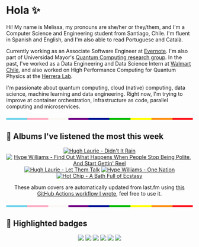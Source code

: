 # Hola ✨
Hi! My name is Melissa, my pronouns are she/her or they/them, and I'm a Computer Science and Engineering student from Santiago, Chile. I'm fluent in Spanish and English, and I'm also able to read Portuguese and Català.

Currently working as an Associate Software Engineer at [Evernote](https://evernote.com/). I'm also part of Universidad Mayor's [Quantum Computing research group](https://www.diariomayor.cl/ciencia-um/docentes-y-estudiantes-crean-el-primer-grupo-de-computacion-cuantica-u-mayor.html). In the past, I've worked as a Data Engineering and Data Science Intern at [Walmart Chile](https://github.com/walmartdigital/), and also worked on High Performance Computing for Quantum Physics at the [Herrera Lab](http://fherreralab.com/).

I'm passionate about quantum computing, cloud (native) computing, data science, machine learning and data engineering. Right now, I'm trying to improve at container orchestration, infrastructure as code, parallel computing and microservices.

<img src="hr.png" width="100%" height="5px">

## 🎵 Albums I've listened the most this week
<!-- lastfm -->
<p align="center"><a href="https://www.last.fm/music/Hugh+Laurie/Didn%27t+It+Rain"><img src="https://lastfm.freetls.fastly.net/i/u/64s/53e1c03031fe4553995728b1e3d26d93.jpg" title="Hugh Laurie - Didn't It Rain"></a> <a href="https://www.last.fm/music/Hype+Williams/Find+Out+What+Happens+When+People+Stop+Being+Polite,+And+Start+Gettin%27+Reel"><img src="https://lastfm.freetls.fastly.net/i/u/64s/54636b4ad18b408fc0e83248c112ded3.png" title="Hype Williams - Find Out What Happens When People Stop Being Polite, And Start Gettin' Reel"></a> <a href="https://www.last.fm/music/Hugh+Laurie/Let+Them+Talk"><img src="https://lastfm.freetls.fastly.net/i/u/64s/cdc2574573f148dd901edf316b18221d.png" title="Hugh Laurie - Let Them Talk"></a> <a href="https://www.last.fm/music/Hype+Williams/One+Nation"><img src="https://lastfm.freetls.fastly.net/i/u/64s/a0c76880a0b24ec1bccbae83d52d66cc.png" title="Hype Williams - One Nation"></a> <a href="https://www.last.fm/music/Hot+Chip/A+Bath+Full+of+Ecstasy"><img src="https://lastfm.freetls.fastly.net/i/u/64s/85e41eaa5698a41f152071b47c7cd0a8.jpg" title="Hot Chip - A Bath Full of Ecstasy"></a> </p>

<p align="center">These album covers are automatically updated from last.fm using <a href="https://github.com/marketplace/actions/lastfm-to-markdown">this GitHub Actions workflow I wrote</a>, feel free to use it.</p>

<img src="hr.png" width="100%" height="5px">

## 🏅 Highlighted badges
<p align="center" style="vertical-align:middle;">
  <a href="https://www.credly.com/badges/c8caff74-4c34-4211-affe-8bd7692771c8"><img src="https://images.credly.com/size/100x100/images/cf9b772d-7cf9-4c11-9aa7-46ab006f0ce6/IBM_Quantum_Challenge_2021_Achievement_V2.png"></a>
  <a href="https://www.credly.com/badges/52a4021b-34e6-413d-a4bd-cc29d3a686f6"><img src="https://images.credly.com/size/100x100/images/28944969-813a-43b9-944f-7910111ce764/Professional_Certificate_-_Data_Science.png"></a>
  <a href="https://www.credly.com/badges/cfeca386-7b9d-487f-8e2b-b3cfa069c734"><img src="https://images.credly.com/size/100x100/images/ac4daa48-1924-4dc5-80cf-ede5a08bac51/Data_Science_Foundations_Specialization.png"></a>
  <a href="https://www.credly.com/badges/0372a945-8a67-4d57-9643-b46b8dbf2fa6"><img src="https://images.credly.com/size/100x100/images/4a5f4849-54ae-461f-97ad-cb9c9a04eb63/Adv_Data_Science_Specialization.png"></a>
  <a href="https://www.credly.com/badges/348acaad-19d1-4f5a-8a6f-145d80dca3dc"><img src="https://images.credly.com/size/100x100/images/1dee8dee-d779-462e-9fd4-df5119546349/Build_Smart_on_Kubernetes_World_Tour.png"></a>
  <a href="https://google.qwiklabs.com/public_profiles/9fac59c2-c0f1-4b5c-b207-47c9cd7d6072"><img src="https://cdn.qwiklabs.com/GHzcYBb00JYUF9Rgf3D9A4inwRHYnFtISMvcRlb%2FClU%3D" width="100px"></a>
</p>
